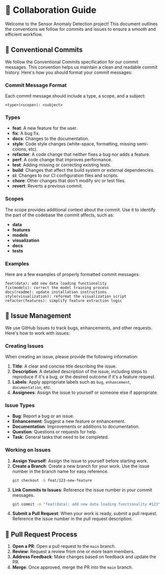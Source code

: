 # 🤝 Collaboration Guide

Welcome to the Sensor Anomaly Detection project! This document outlines the conventions we follow for commits and issues to ensure a smooth and efficient workflow.

## 📜 Conventional Commits

We follow the Conventional Commits specification for our commit messages. This convention helps us maintain a clean and readable commit history. Here's how you should format your commit messages:

### Commit Message Format

Each commit message should include a type, a scope, and a subject:

```
<type>(<scope>): <subject>
```

### Types

- **feat**: A new feature for the user.
- **fix**: A bug fix.
- **docs**: Changes to the documentation.
- **style**: Code style changes (white-space, formatting, missing semi-colons, etc).
- **refactor**: A code change that neither fixes a bug nor adds a feature.
- **perf**: A code change that improves performance.
- **test**: Adding missing or correcting existing tests.
- **build**: Changes that affect the build system or external dependencies.
- **ci**: Changes to our CI configuration files and scripts.
- **chore**: Other changes that don't modify src or test files.
- **revert**: Reverts a previous commit.

### Scopes

The scope provides additional context about the commit. Use it to identify the part of the codebase the commit affects, such as:

- **data**
- **features**
- **models**
- **visualization**
- **docs**
- **tests**

### Examples

Here are a few examples of properly formatted commit messages:

```
feat(data): add new data loading functionality
fix(models): correct the model training process
docs(readme): update installation instructions
style(visualization): reformat the visualization script
refactor(features): simplify feature extraction logic
```

## 📝 Issue Management

We use GitHub Issues to track bugs, enhancements, and other requests. Here's how to work with issues:

### Creating Issues

When creating an issue, please provide the following information:

1. **Title**: A clear and concise title describing the issue.
2. **Description**: A detailed description of the issue, including steps to reproduce if it's a bug, or the desired outcome if it's a feature request.
3. **Labels**: Apply appropriate labels such as `bug`, `enhancement`, `documentation`, etc.
4. **Assignees**: Assign the issue to yourself or someone else if appropriate.

### Issue Types

- **Bug**: Report a bug or an issue.
- **Enhancement**: Suggest a new feature or enhancement.
- **Documentation**: Improvements or additions to documentation.
- **Question**: Questions or requests for help.
- **Task**: General tasks that need to be completed.

### Working on Issues

1. **Assign Yourself**: Assign the issue to yourself before starting work.
2. **Create a Branch**: Create a new branch for your work. Use the issue number in the branch name for easy reference.
   ```sh
   git checkout -b feat/123-new-feature
   ```
3. **Link Commits to Issues**: Reference the issue number in your commit messages.
   ```sh
   git commit -m "feat(data): add new data loading functionality #123"
   ```
4. **Submit a Pull Request**: When your work is ready, submit a pull request. Reference the issue number in the pull request description.

## 🔄 Pull Request Process

1. **Open a PR**: Open a pull request to the `main` branch.
2. **Review**: Request a review from one or more team members.
3. **Address Feedback**: Make changes based on feedback and update the PR.
4. **Merge**: Once approved, merge the PR into the `main` branch.
